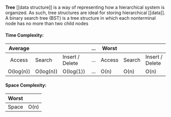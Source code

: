 **Tree** [[data structure]] is a way of representing how a hierarchical system is organized. As such, tree structures are ideal for storing hierarchical [[data]]. A binary search tree (BST) is a tree structure in which each nonterminal node has no more than two child nodes


#### Time Complexity:

|Average|||...|Worst|||
|:-:|-|-|:-:|-|-|-|
| Access | Search | Insert / Delete |...| Access | Search | Insert / Delete |
| O(log(n)) | O(log(n)) | O(log(1)) |...| O(n) | O(n) | O(n)


#### Space Complexity:

|Worst| |
|:-:|-|
| Space | O(n) |